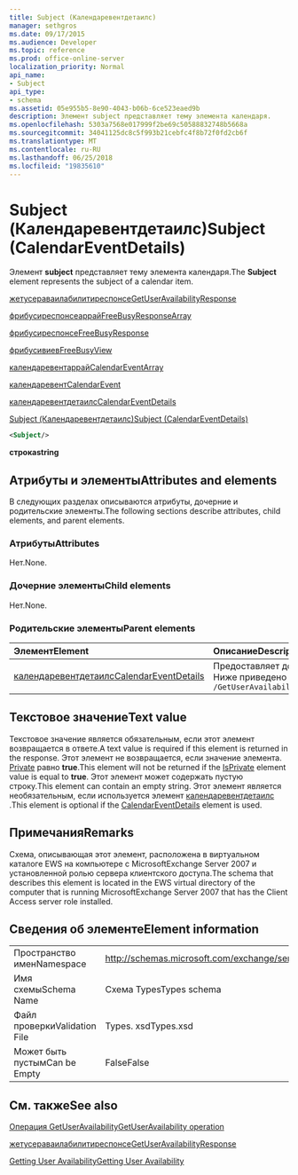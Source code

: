 ```yaml
---
title: Subject (Календаревентдетаилс)
manager: sethgros
ms.date: 09/17/2015
ms.audience: Developer
ms.topic: reference
ms.prod: office-online-server
localization_priority: Normal
api_name:
- Subject
api_type:
- schema
ms.assetid: 05e955b5-8e90-4043-b06b-6ce523eaed9b
description: Элемент subject представляет тему элемента календаря.
ms.openlocfilehash: 5303a7568e017999f2be69c50588832748b5668a
ms.sourcegitcommit: 34041125dc8c5f993b21cebfc4f8b72f0fd2cb6f
ms.translationtype: MT
ms.contentlocale: ru-RU
ms.lasthandoff: 06/25/2018
ms.locfileid: "19835610"
---
```

# <a name="subject-calendareventdetails"></a><span data-ttu-id="7c3b7-103">Subject (Календаревентдетаилс)</span><span class="sxs-lookup"><span data-stu-id="7c3b7-103">Subject (CalendarEventDetails)</span></span>

<span data-ttu-id="7c3b7-104">Элемент **subject** представляет тему элемента календаря.</span><span class="sxs-lookup"><span data-stu-id="7c3b7-104">The **Subject** element represents the subject of a calendar item.</span></span> 
  
[<span data-ttu-id="7c3b7-105">жетусераваилабилитиреспонсе</span><span class="sxs-lookup"><span data-stu-id="7c3b7-105">GetUserAvailabilityResponse</span></span>](getuseravailabilityresponse.md)
  
[<span data-ttu-id="7c3b7-106">фрибусиреспонсеаррай</span><span class="sxs-lookup"><span data-stu-id="7c3b7-106">FreeBusyResponseArray</span></span>](freebusyresponsearray.md)
  
[<span data-ttu-id="7c3b7-107">фрибусиреспонсе</span><span class="sxs-lookup"><span data-stu-id="7c3b7-107">FreeBusyResponse</span></span>](freebusyresponse.md)
  
[<span data-ttu-id="7c3b7-108">фрибусивиев</span><span class="sxs-lookup"><span data-stu-id="7c3b7-108">FreeBusyView</span></span>](freebusyview.md)
  
[<span data-ttu-id="7c3b7-109">календаревентаррай</span><span class="sxs-lookup"><span data-stu-id="7c3b7-109">CalendarEventArray</span></span>](calendareventarray.md)
  
[<span data-ttu-id="7c3b7-110">календаревент</span><span class="sxs-lookup"><span data-stu-id="7c3b7-110">CalendarEvent</span></span>](calendarevent.md)
  
[<span data-ttu-id="7c3b7-111">календаревентдетаилс</span><span class="sxs-lookup"><span data-stu-id="7c3b7-111">CalendarEventDetails</span></span>](calendareventdetails.md)
  
[<span data-ttu-id="7c3b7-112">Subject (Календаревентдетаилс)</span><span class="sxs-lookup"><span data-stu-id="7c3b7-112">Subject (CalendarEventDetails)</span></span>](subject-calendareventdetails.md)
  
```xml
<Subject/>
```

 <span data-ttu-id="7c3b7-113">**строка**</span><span class="sxs-lookup"><span data-stu-id="7c3b7-113">**string**</span></span>
## <a name="attributes-and-elements"></a><span data-ttu-id="7c3b7-114">Атрибуты и элементы</span><span class="sxs-lookup"><span data-stu-id="7c3b7-114">Attributes and elements</span></span>

<span data-ttu-id="7c3b7-115">В следующих разделах описываются атрибуты, дочерние и родительские элементы.</span><span class="sxs-lookup"><span data-stu-id="7c3b7-115">The following sections describe attributes, child elements, and parent elements.</span></span>
  
### <a name="attributes"></a><span data-ttu-id="7c3b7-116">Атрибуты</span><span class="sxs-lookup"><span data-stu-id="7c3b7-116">Attributes</span></span>

<span data-ttu-id="7c3b7-117">Нет.</span><span class="sxs-lookup"><span data-stu-id="7c3b7-117">None.</span></span>
  
### <a name="child-elements"></a><span data-ttu-id="7c3b7-118">Дочерние элементы</span><span class="sxs-lookup"><span data-stu-id="7c3b7-118">Child elements</span></span>

<span data-ttu-id="7c3b7-119">Нет.</span><span class="sxs-lookup"><span data-stu-id="7c3b7-119">None.</span></span>
  
### <a name="parent-elements"></a><span data-ttu-id="7c3b7-120">Родительские элементы</span><span class="sxs-lookup"><span data-stu-id="7c3b7-120">Parent elements</span></span>

|<span data-ttu-id="7c3b7-121">**Элемент**</span><span class="sxs-lookup"><span data-stu-id="7c3b7-121">**Element**</span></span>|<span data-ttu-id="7c3b7-122">**Описание**</span><span class="sxs-lookup"><span data-stu-id="7c3b7-122">**Description**</span></span>|
|:-----|:-----|
|[<span data-ttu-id="7c3b7-123">календаревентдетаилс</span><span class="sxs-lookup"><span data-stu-id="7c3b7-123">CalendarEventDetails</span></span>](calendareventdetails.md) <br/> |<span data-ttu-id="7c3b7-124">Предоставляет дополнительные сведения о событии календаря.</span><span class="sxs-lookup"><span data-stu-id="7c3b7-124">Provides additional information for a calendar event.</span></span>  <br/> <span data-ttu-id="7c3b7-125">Ниже приведено выражение XPath для этого элемента:</span><span class="sxs-lookup"><span data-stu-id="7c3b7-125">The following is the XPath expression to this element:</span></span>  <br/>  `/GetUserAvailabilityResponse/FreeBusyResponseArray/FreeBusyResponse/FreeBusyView/CalendarEventArray/CalendarEvent[i]/CalendarEventDetails` <br/> |
   
## <a name="text-value"></a><span data-ttu-id="7c3b7-126">Текстовое значение</span><span class="sxs-lookup"><span data-stu-id="7c3b7-126">Text value</span></span>

<span data-ttu-id="7c3b7-127">Текстовое значение является обязательным, если этот элемент возвращается в ответе.</span><span class="sxs-lookup"><span data-stu-id="7c3b7-127">A text value is required if this element is returned in the response.</span></span> <span data-ttu-id="7c3b7-128">Этот элемент не возвращается, если значение элемента. [Private](isprivate.md) равно **true**.</span><span class="sxs-lookup"><span data-stu-id="7c3b7-128">This element will not be returned if the [IsPrivate](isprivate.md) element value is equal to **true**.</span></span> <span data-ttu-id="7c3b7-129">Этот элемент может содержать пустую строку.</span><span class="sxs-lookup"><span data-stu-id="7c3b7-129">This element can contain an empty string.</span></span> <span data-ttu-id="7c3b7-130">Этот элемент является необязательным, если используется элемент [календаревентдетаилс](calendareventdetails.md) .</span><span class="sxs-lookup"><span data-stu-id="7c3b7-130">This element is optional if the [CalendarEventDetails](calendareventdetails.md) element is used.</span></span> 
  
## <a name="remarks"></a><span data-ttu-id="7c3b7-131">Примечания</span><span class="sxs-lookup"><span data-stu-id="7c3b7-131">Remarks</span></span>

<span data-ttu-id="7c3b7-132">Схема, описывающая этот элемент, расположена в виртуальном каталоге EWS на компьютере с MicrosoftExchange Server 2007 и установленной ролью сервера клиентского доступа.</span><span class="sxs-lookup"><span data-stu-id="7c3b7-132">The schema that describes this element is located in the EWS virtual directory of the computer that is running MicrosoftExchange Server 2007 that has the Client Access server role installed.</span></span>
  
## <a name="element-information"></a><span data-ttu-id="7c3b7-133">Сведения об элементе</span><span class="sxs-lookup"><span data-stu-id="7c3b7-133">Element information</span></span>

|||
|:-----|:-----|
|<span data-ttu-id="7c3b7-134">Пространство имен</span><span class="sxs-lookup"><span data-stu-id="7c3b7-134">Namespace</span></span>  <br/> |http://schemas.microsoft.com/exchange/services/2006/types  <br/> |
|<span data-ttu-id="7c3b7-135">Имя схемы</span><span class="sxs-lookup"><span data-stu-id="7c3b7-135">Schema Name</span></span>  <br/> |<span data-ttu-id="7c3b7-136">Схема Types</span><span class="sxs-lookup"><span data-stu-id="7c3b7-136">Types schema</span></span>  <br/> |
|<span data-ttu-id="7c3b7-137">Файл проверки</span><span class="sxs-lookup"><span data-stu-id="7c3b7-137">Validation File</span></span>  <br/> |<span data-ttu-id="7c3b7-138">Types. xsd</span><span class="sxs-lookup"><span data-stu-id="7c3b7-138">Types.xsd</span></span>  <br/> |
|<span data-ttu-id="7c3b7-139">Может быть пустым</span><span class="sxs-lookup"><span data-stu-id="7c3b7-139">Can be Empty</span></span>  <br/> |<span data-ttu-id="7c3b7-140">False</span><span class="sxs-lookup"><span data-stu-id="7c3b7-140">False</span></span>  <br/> |
   
## <a name="see-also"></a><span data-ttu-id="7c3b7-141">См. также</span><span class="sxs-lookup"><span data-stu-id="7c3b7-141">See also</span></span>



[<span data-ttu-id="7c3b7-142">Операция GetUserAvailability</span><span class="sxs-lookup"><span data-stu-id="7c3b7-142">GetUserAvailability operation</span></span>](getuseravailability-operation.md)
  
[<span data-ttu-id="7c3b7-143">жетусераваилабилитиреспонсе</span><span class="sxs-lookup"><span data-stu-id="7c3b7-143">GetUserAvailabilityResponse</span></span>](getuseravailabilityresponse.md)


[<span data-ttu-id="7c3b7-144">Getting User Availability</span><span class="sxs-lookup"><span data-stu-id="7c3b7-144">Getting User Availability</span></span>](http://msdn.microsoft.com/library/d4133fcb-9b0f-4e6b-aadf-a389da83516a%28Office.15%29.aspx)

